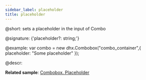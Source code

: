 ```yaml
---
sidebar_label: placeholder
title: placeholder
---          
```


@short: sets a placeholder in the input of Combo

@signature: {'placeholder?: string;'}

@example: 
var combo = new dhx.Combobox("combo_container",{
    placeholder: "Some placeholder"
});

@descr: 

**Related sample**: [Combobox. Placeholder](https://snippet.dhtmlx.com/759z23gh)

[comment]: # (@related: combobox/how_to_start.md#initialize-combobox combobox/configuration.md#placeholder)
